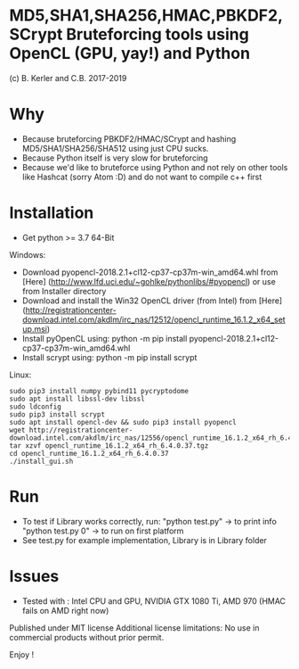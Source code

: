 # MD5,SHA1,SHA256,HMAC,PBKDF2,SCrypt Bruteforcing tools using OpenCL (GPU, yay!) and Python
(c) B. Kerler and C.B. 2017-2019

Why
===
- Because bruteforcing PBKDF2/HMAC/SCrypt and hashing MD5/SHA1/SHA256/SHA512 using just CPU sucks.
- Because Python itself is very slow for bruteforcing
- Because we'd like to bruteforce using Python and not rely on other
  tools like Hashcat (sorry Atom :D) and do not want to compile c++ first
  
Installation
=============
- Get python >= 3.7 64-Bit

Windows: 
- Download pyopencl-2018.2.1+cl12-cp37-cp37m-win_amd64.whl from
   [Here] (http://www.lfd.uci.edu/~gohlke/pythonlibs/#pyopencl) or use from Installer directory
- Download and install the Win32 OpenCL driver (from Intel) from 
   [Here] (http://registrationcenter-download.intel.com/akdlm/irc_nas/12512/opencl_runtime_16.1.2_x64_setup.msi)
- Install pyOpenCL using: python -m pip install pyopencl-2018.2.1+cl12-cp37-cp37m-win_amd64.whl
- Install scrypt using: python -m pip install scrypt

Linux:
```
sudo pip3 install numpy pybind11 pycryptodome
sudo apt install libssl-dev libssl
sudo ldconfig
sudo pip3 install scrypt
sudo apt install opencl-dev && sudo pip3 install pyopencl
wget http://registrationcenter-download.intel.com/akdlm/irc_nas/12556/opencl_runtime_16.1.2_x64_rh_6.4.0.37.tgz
tar xzvf opencl_runtime_16.1.2_x64_rh_6.4.0.37.tgz
cd opencl_runtime_16.1.2_x64_rh_6.4.0.37
./install_gui.sh
``` 

Run
===
- To test if Library works correctly, run:
  "python test.py" -> to print info
  "python test.py 0" -> to run on first platform
- See test.py for example implementation, Library is in Library folder

Issues
======
- Tested with : Intel CPU and GPU, NVIDIA GTX 1080 Ti, AMD 970 (HMAC fails on AMD right now)

 
Published under MIT license
Additional license limitations: No use in commercial products without prior permit.

Enjoy !
